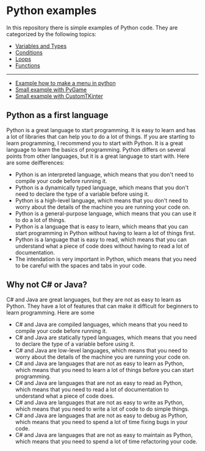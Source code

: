 # Python examples
In this repository there is simple examples of Python code.
They are categorized by the following topics:
- [Variables and Types](variables.py)
- [Conditions](conditions.py)
- [Loops](loops.py)
- [Functions](functions.py)
***
- [Example how to make a menu in python](testar.py)
- [Small example with PyGame](pygame1.py)
- [Small example with CustomTKinter](win.py) 

## Python as a first language
Python is a great language to start programming. It is easy to learn and has a lot of libraries that can help you to do a lot of things.
If you are starting to learn programming, I recommend you to start with Python. It is a great language to learn the basics of programming.
Python differs on several points from other languages, but it is a great language to start with.
Here are some deifferences:
- Python is an interpreted language, which means that you don't need to compile your code before running it.
- Python is a dynamically typed language, which means that you don't need to declare the type of a variable before using it.
- Python is a high-level language, which means that you don't need to worry about the details of the machine you are running your code on.
- Python is a general-purpose language, which means that you can use it to do a lot of things.
- Python is a language that is easy to learn, which means that you can start programming in Python without having to learn a lot of things first.
- Python is a language that is easy to read, which means that you can understand what a piece of code does without having to read a lot of documentation.
- The intendation is very important in Python, which means that you need to be careful with the spaces and tabs in your code.

## Why not C# or Java?
C# and Java are great languages, but they are not as easy to learn as Python. They have a lot of features that can make it difficult for beginners to learn programming.
Here are some
- C# and Java are compiled languages, which means that you need to compile your code before running it.
- C# and Java are statically typed languages, which means that you need to declare the type of a variable before using it.
- C# and Java are low-level languages, which means that you need to worry about the details of the machine you are running your code on.
- C# and Java are languages that are not as easy to learn as Python, which means that you need to learn a lot of things before you can start programming.
- C# and Java are languages that are not as easy to read as Python, which means that you need to read a lot of documentation to understand what a piece of code does.
- C# and Java are languages that are not as easy to write as Python, which means that you need to write a lot of code to do simple things.
- C# and Java are languages that are not as easy to debug as Python, which means that you need to spend a lot of time fixing bugs in your code.
- C# and Java are languages that are not as easy to maintain as Python, which means that you need to spend a lot of time refactoring your code.




